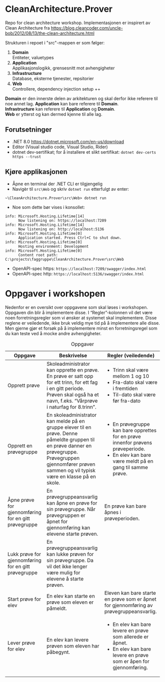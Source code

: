 # CleanArchitecture.Prover

Repo for clean architecture workshop.
Implementasjonen er inspirert av Clean Architecture fra https://blog.cleancoder.com/uncle-bob/2012/08/13/the-clean-architecture.html

Strukturen i repoet i "src"-mappen er som følger:

1. **Domain**  
   Entiteter, valuetypes
2. **Application**  
   Applikasjonslogikk, grensesnitt mot avhengigheter
3. **Infrastructure**  
   Database, eksterne tjenester, repsitorier
4. **Web**  
   Controllere, dependency injection setup ++

**Domain** er den innerste delen av arkitekturen og skal derfor ikke referere til noe annet lag.
**Application** kan bare referere til **Domain**.  
**Infrastructure** kan referere til **Application** og **Domain**.  
**Web** er ytterst og kan dermed kjenne til alle lag.

## Forutsetninger

- .NET 8.0 https://dotnet.microsoft.com/en-us/download
- Editor (Visual studio code, Visual Studio, Rider)
- dotnet dev-sertifikat; for å installere et slikt sertifikat: `dotnet dev-certs https --trust`

## Kjøre applikasjonen

- Åpne en terminal der .NET CLI er tilgjengelig
- Navigèr til `src\Web` og skriv `dotnet run` etterfulgt av enter:

```
~\CleanArchitecture.Prover\src\Web> dotnet run
```

- Noe som dette bør vises i konsollet:

```
info: Microsoft.Hosting.Lifetime[14]
      Now listening on: https://localhost:7209
info: Microsoft.Hosting.Lifetime[14]
      Now listening on: http://localhost:5136
info: Microsoft.Hosting.Lifetime[0]
      Application started. Press Ctrl+C to shut down.
info: Microsoft.Hosting.Lifetime[0]
      Hosting environment: Development
info: Microsoft.Hosting.Lifetime[0]
      Content root path: C:\projects\faggruppe\CleanArchitecture.Prover\src\Web
```

- OpenAPI-spec https: `https://localhost:7209/swagger/index.html` 
- OpenAPI-spec http: `https://localhost:5136/swagger/index.html` 

# Oppgaver i workshopen
Nedenfor er en oversikt over oppgavene som skal løses i workshopen.
Oppgaven din blir å implementere disse. I “Regler”-kolonnen vil det være noen forretningsregler som vi ønsker at systemet skal implementere. Disse reglene er veiledende, ikke bruk veldig mye tid på å implementere alle disse. Men gjerne gjør et forsøk på å implementere minst en forretningsregel som du kan teste ved å mocke andre avhengigheter. 
<table>
  <caption>
    Oppgaver
  </caption>
  <thead>
    <tr>
      <th>Oppgave</th>
      <th>Beskrivelse</th>
      <th>Regler (veiledende)</th>
    </tr>
  </thead>
  <tbody>
    <tr>
      <td>Opprett prøve</td>
      <td>
        Skoleadministrator kan opprette en prøve. En prøve er satt opp for ett
        trinn, for ett fag i en gitt periode. Prøven skal også ha et navn,
        f.eks. “Vårprøve i naturfag for 8.trinn”.
      </td>
      <td>
        <ul>
          <li>Trinn skal være mellom 1 og 10</li>
          <li>Fra-dato skal være i fremtiden</li>
          <li>Til-dato skal være før fra-dato</li>
        </ul>
      </td>
    </tr>
    <tr>
      <td>Opprett en prøvegruppe</td>
      <td>
        En skoleadministrator kan melde på en gruppe elever til en prøve. Denne
        påmeldte gruppen til en prøve danner en prøvegruppe. Prøvegruppen
        gjennomfører prøven sammen og vil typisk være en klasse på en skole.
      </td>
      <td>
        <ul>
          <li>
            En prøvegruppe kan bare opprettes for en prøve innenfor prøvens
            prøveperiode.
          </li>
          <li>En elev kan bare være meldt på en gang til samme prøve.</li>
        </ul>
      </td>
    </tr>
    <tr>
      <td>Åpne prøve for gjennomføring for en gitt prøvegruppe</td>
      <td>
        En prøvegruppeansvarlig kan åpne en prøve for sin prøvegruppe. Når
        prøvegruppen er åpnet for gjennomføring kan elevene starte prøven.
      </td>
      <td>En prøve kan bare åpnes i prøveperioden.</td>
    </tr>
    <tr>
      <td>Lukk prøve for gjennomføring for en gitt prøvegruppe</td>
      <td>
        En prøvegruppeansvarlig kan lukke prøven for sin prøvegruppe. Da vil det
        ikke lenger være mulig for elevene å starte prøven.
      </td>
      <td></td>
    </tr>
    <tr>
      <td>Start prøve for elev</td>
      <td>En elev kan starte en prøve som eleven er påmeldt.</td>
      <td>
        Eleven kan bare starte en prøve som er åpnet for gjennomføring av
        prøvegruppeansvarlig.
      </td>
    </tr>
    <tr>
      <td>Lever prøve for elev</td>
      <td>En elev kan levere prøven som eleven har påbegynt.</td>
      <td>
        <ul>
          <li>En elev kan bare levere en prøve som allerede er åpnet.</li>
          <li>
            En elev kan bare levere en prøve som er åpen for gjennomføring.
          </li>
        </ul>
      </td>
    </tr>
  </tbody>
</table>
